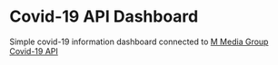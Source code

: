 # Covid-19 API Dashboard

Simple covid-19 information dashboard connected to [M Media Group Covid-19 API](https://blog.mmediagroup.fr/post/m-media-launches-covid-19-api/)

